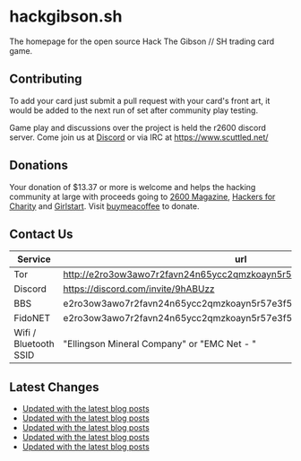 # hackgibson.sh
The homepage for the open source Hack The Gibson // SH trading card game.


## Contributing

To add your card just submit a pull request with your card's front art, it would be added to the next run of set after community play testing.

Game play and discussions over the project is held the r2600 discord server. Come join us at [Discord](https://discord.com/invite/9hABUzz) or via IRC at https://www.scuttled.net/


## Donations

Your donation of $13.37 or more is welcome and helps the hacking community at large with proceeds going to [2600 Magazine](https://2600.com/), [Hackers for Charity](https://hackersforcharity.org) and [Girlstart](https://girlstart.org).  Visit [buymeacoffee](https://www.buymeacoffee.com/hackgibson.sh) to donate.


## Contact Us

Service | url
-|-
Tor | http://e2ro3ow3awo7r2favn24n65ycc2qmzkoayn5r57e3f56nvjwdcgg32ad.onion
Discord | https://discord.com/invite/9hABUzz
BBS | e2ro3ow3awo7r2favn24n65ycc2qmzkoayn5r57e3f56nvjwdcgg32ad.onion:23
FidoNET | e2ro3ow3awo7r2favn24n65ycc2qmzkoayn5r57e3f56nvjwdcgg32ad.onion:24554
Wifi / Bluetooth SSID | "Ellingson Mineral Company" or "EMC Net - <fidonet address>"

## Latest Changes
<!-- BLOG-POST-LIST:START -->
- [Updated with the latest blog posts](https://github.com/DFW2600/hackgibson.sh/commit/98ca956ca77a71f363dca4049211fb0ba0327a16)
- [Updated with the latest blog posts](https://github.com/DFW2600/hackgibson.sh/commit/60a693ce8988054edcbb4cdb2eda67eb45c1d5e3)
- [Updated with the latest blog posts](https://github.com/DFW2600/hackgibson.sh/commit/bb4c936490b9dd9e146c7a33dc03c9710f00039c)
- [Updated with the latest blog posts](https://github.com/DFW2600/hackgibson.sh/commit/58d4c597575f4348ae0490f17b766dbf07721d74)
- [Updated with the latest blog posts](https://github.com/DFW2600/hackgibson.sh/commit/979e7d5f400c075d15d78db2d6b748e43324670b)
<!-- BLOG-POST-LIST:END -->
